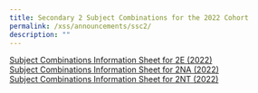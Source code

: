 ```yaml
---
title: Secondary 2 Subject Combinations for the 2022 Cohort
permalink: /xss/announcements/ssc2/
description: ""
---
```

[Subject Combinations Information Sheet for 2E (2022)](/files/Subject%20Combinations/2023/Subject%20Combinations%20Information%20Sheet%20for%202E%20(2022).pdf)<br>
[Subject Combinations Information Sheet for 2NA (2022)](/files/Subject%20Combinations/Subject%20Combinations%20Information%20Sheet%20for%202NA.pdf)<br>
[Subject Combinations Information Sheet for 2NT (2022)](/files/Subject%20Combinations/Subject%20Combinations%20Information%20Sheet%20for%202NT.pdf)